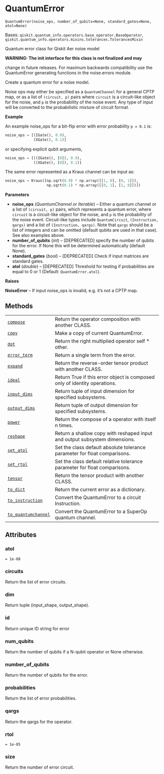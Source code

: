 # QuantumError

<span id="undefined" />

`QuantumError(noise_ops, number_of_qubits=None, standard_gates=None, atol=None)`

Bases: `qiskit.quantum_info.operators.base_operator.BaseOperator`, `qiskit.quantum_info.operators.mixins.tolerances.TolerancesMixin`

Quantum error class for Qiskit Aer noise model

**WARNING: The init interface for this class is not finalized and may**

change in future releases. For maximum backwards compatibility use the QuantumError generating functions in the noise.errors module.

Create a quantum error for a noise model.

Noise ops may either be specified as a `QuantumChannel` for a general CPTP map, or as a list of `(circuit, p)` pairs where `circuit` is a circuit-like object for the noise, and `p` is the probability of the noise event. Any type of input will be converted to the probabilistic mixture of circuit format.

**Example**

An example noise\_ops for a bit-flip error with error probability `p = 0.1` is:

```python
noise_ops = [(IGate(), 0.9),
             (XGate(), 0.1)]
```

or specifying explicit qubit arguments,

```python
noise_ops = [((IGate(), [0]), 0.9),
             ((XGate(), [0]), 0.1)]
```

The same error represented as a Kraus channel can be input as:

```python
noise_ops = Kraus([np.sqrt(0.9) * np.array([[1, 0], [0, 1]]),
                   np.sqrt(0.1) * np.array([[0, 1], [1, 0]])])
```

**Parameters**

*   **noise\_ops** (*QuantumChannel or Iterable*) – Either a quantum channel or a list of `(circuit, p)` pairs, which represents a quantum error, where `circuit` is a circuit-like object for the noise, and `p` is the probability of the noise event. Circuit-like types include `QuantumCircuit`, `(Instruction, qargs)` and a list of `(Instruction, qargs)`. Note that `qargs` should be a list of integers and can be omitted (default qubits are used in that case). See also examples above.
*   **number\_of\_qubits** (*int*) – \[DEPRECATED] specify the number of qubits for the error. If None this will be determined automatically (default None).
*   **standard\_gates** (*bool*) – \[DEPRECATED] Check if input matrices are standard gates.
*   **atol** (*double*) – \[DEPRECATED] Threshold for testing if probabilities are equal to 0 or 1 (Default: `QuantumError.atol`).

**Raises**

**NoiseError** – If input noise\_ops is invalid, e.g. it’s not a CPTP map.

## Methods

|                                                                                                                                                                                                        |                                                                            |
| ------------------------------------------------------------------------------------------------------------------------------------------------------------------------------------------------------ | -------------------------------------------------------------------------- |
| [`compose`](qiskit.providers.aer.noise.QuantumError.compose#qiskit.providers.aer.noise.QuantumError.compose "qiskit.providers.aer.noise.QuantumError.compose")                                         | Return the operator composition with another CLASS.                        |
| [`copy`](qiskit.providers.aer.noise.QuantumError.copy#qiskit.providers.aer.noise.QuantumError.copy "qiskit.providers.aer.noise.QuantumError.copy")                                                     | Make a copy of current QuantumError.                                       |
| [`dot`](qiskit.providers.aer.noise.QuantumError.dot#qiskit.providers.aer.noise.QuantumError.dot "qiskit.providers.aer.noise.QuantumError.dot")                                                         | Return the right multiplied operator self \* other.                        |
| [`error_term`](qiskit.providers.aer.noise.QuantumError.error_term#qiskit.providers.aer.noise.QuantumError.error_term "qiskit.providers.aer.noise.QuantumError.error_term")                             | Return a single term from the error.                                       |
| [`expand`](qiskit.providers.aer.noise.QuantumError.expand#qiskit.providers.aer.noise.QuantumError.expand "qiskit.providers.aer.noise.QuantumError.expand")                                             | Return the reverse-order tensor product with another CLASS.                |
| [`ideal`](qiskit.providers.aer.noise.QuantumError.ideal#qiskit.providers.aer.noise.QuantumError.ideal "qiskit.providers.aer.noise.QuantumError.ideal")                                                 | Return True if this error object is composed only of identity operations.  |
| [`input_dims`](qiskit.providers.aer.noise.QuantumError.input_dims#qiskit.providers.aer.noise.QuantumError.input_dims "qiskit.providers.aer.noise.QuantumError.input_dims")                             | Return tuple of input dimension for specified subsystems.                  |
| [`output_dims`](qiskit.providers.aer.noise.QuantumError.output_dims#qiskit.providers.aer.noise.QuantumError.output_dims "qiskit.providers.aer.noise.QuantumError.output_dims")                         | Return tuple of output dimension for specified subsystems.                 |
| [`power`](qiskit.providers.aer.noise.QuantumError.power#qiskit.providers.aer.noise.QuantumError.power "qiskit.providers.aer.noise.QuantumError.power")                                                 | Return the compose of a operator with itself n times.                      |
| [`reshape`](qiskit.providers.aer.noise.QuantumError.reshape#qiskit.providers.aer.noise.QuantumError.reshape "qiskit.providers.aer.noise.QuantumError.reshape")                                         | Return a shallow copy with reshaped input and output subsystem dimensions. |
| [`set_atol`](qiskit.providers.aer.noise.QuantumError.set_atol#qiskit.providers.aer.noise.QuantumError.set_atol "qiskit.providers.aer.noise.QuantumError.set_atol")                                     | Set the class default absolute tolerance parameter for float comparisons.  |
| [`set_rtol`](qiskit.providers.aer.noise.QuantumError.set_rtol#qiskit.providers.aer.noise.QuantumError.set_rtol "qiskit.providers.aer.noise.QuantumError.set_rtol")                                     | Set the class default relative tolerance parameter for float comparisons.  |
| [`tensor`](qiskit.providers.aer.noise.QuantumError.tensor#qiskit.providers.aer.noise.QuantumError.tensor "qiskit.providers.aer.noise.QuantumError.tensor")                                             | Return the tensor product with another CLASS.                              |
| [`to_dict`](qiskit.providers.aer.noise.QuantumError.to_dict#qiskit.providers.aer.noise.QuantumError.to_dict "qiskit.providers.aer.noise.QuantumError.to_dict")                                         | Return the current error as a dictionary.                                  |
| [`to_instruction`](qiskit.providers.aer.noise.QuantumError.to_instruction#qiskit.providers.aer.noise.QuantumError.to_instruction "qiskit.providers.aer.noise.QuantumError.to_instruction")             | Convert the QuantumError to a circuit Instruction.                         |
| [`to_quantumchannel`](qiskit.providers.aer.noise.QuantumError.to_quantumchannel#qiskit.providers.aer.noise.QuantumError.to_quantumchannel "qiskit.providers.aer.noise.QuantumError.to_quantumchannel") | Convert the QuantumError to a SuperOp quantum channel.                     |

## Attributes

<span id="undefined" />

### atol

`= 1e-08`

<span id="undefined" />

### circuits

Return the list of error circuits.

<span id="undefined" />

### dim

Return tuple (input\_shape, output\_shape).

<span id="undefined" />

### id

Return unique ID string for error

<span id="undefined" />

### num\_qubits

Return the number of qubits if a N-qubit operator or None otherwise.

<span id="undefined" />

### number\_of\_qubits

Return the number of qubits for the error.

<span id="undefined" />

### probabilities

Return the list of error probabilities.

<span id="undefined" />

### qargs

Return the qargs for the operator.

<span id="undefined" />

### rtol

`= 1e-05`

<span id="undefined" />

### size

Return the number of error circuit.
